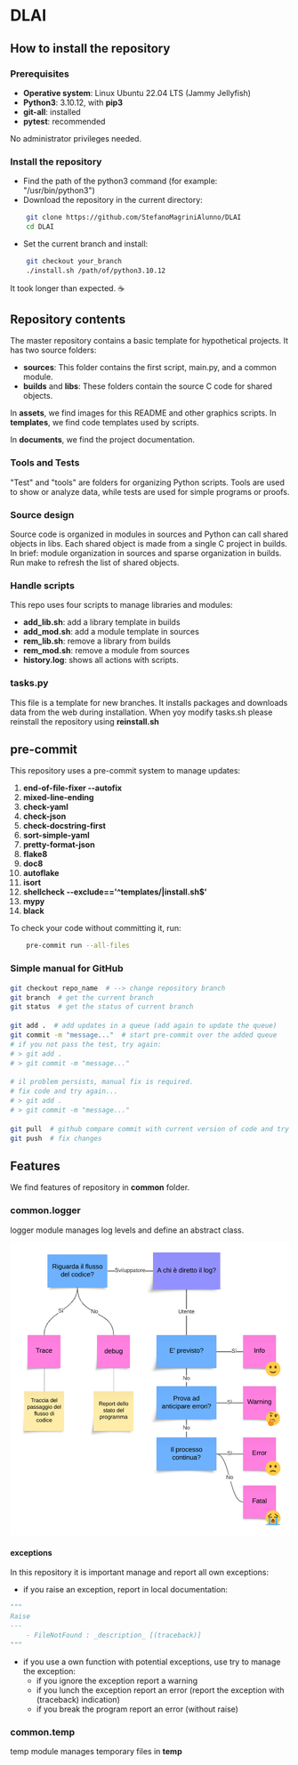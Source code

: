 # DLAI

## How to install the repository

### Prerequisites

- **Operative system**: Linux Ubuntu 22.04 LTS (Jammy Jellyfish)
- **Python3**: 3.10.12, with **pip3**
- **git-all**: installed
- **pytest**: recommended

No administrator privileges needed.

### Install the repository

- Find the path of the python3 command (for example: "/usr/bin/python3")
- Download the repository in the current directory:
~~~bash
    git clone https://github.com/StefanoMagriniAlunno/DLAI
    cd DLAI
~~~
- Set the current branch and install:
~~~bash
    git checkout your_branch
    ./install.sh /path/of/python3.10.12
~~~

It took longer than expected. ☕

## Repository contents

The master repository contains a basic template for hypothetical projects. It has two source folders:
- **sources**: This folder contains the first script, main.py, and a common module.
- **builds** and **libs**: These folders contain the source C code for shared objects.

In **assets**, we find images for this README and other graphics scripts.
In **templates**, we find code templates used by scripts.

In **documents**, we find the project documentation.


### Tools and Tests

"Test" and "tools" are folders for organizing Python scripts. Tools are used to show or analyze data, while tests are used for simple programs or proofs.

### Source design
Source code is organized in modules in sources and Python can call shared objects in libs. Each shared object is made from a single C project in builds. In brief: module organization in sources and sparse organization in builds.
Run make to refresh the list of shared objects.

### Handle scripts
This repo uses four scripts to manage libraries and modules:
- **add_lib.sh**: add a library template in builds
- **add_mod.sh**: add a module template in sources
- **rem_lib.sh**: remove a library from builds
- **rem_mod.sh**: remove a module from sources
- **history.log**: shows all actions with scripts.

### tasks.py
This file is a template for new branches. It installs packages and downloads data from the web during installation.
When yoy modify tasks.sh please reinstall the repository using **reinstall.sh**

## pre-commit
This repository uses a pre-commit system to manage updates:
1. **end-of-file-fixer --autofix**
2. **mixed-line-ending**
3. **check-yaml**
4. **check-json**
5. **check-docstring-first**
6. **sort-simple-yaml**
7. **pretty-format-json**
8. **flake8**
9. **doc8**
10. **autoflake**
11. **isort**
12. **shellcheck --exclude=='^templates/|install\.sh$'**
13. **mypy**
14. **black**
    
To check your code without committing it, run:
~~~bash
    pre-commit run --all-files
~~~

### Simple manual for GitHub

~~~bash
git checkout repo_name  # --> change repository branch
git branch  # get the current branch
git status  # get the status of current branch

git add .  # add updates in a queue (add again to update the queue)
git commit -m "message..."  # start pre-commit over the added queue
# if you not pass the test, try again:
# > git add .
# > git commit -m "message..."

# il problem persists, manual fix is required.
# fix code and try again...
# > git add .
# > git commit -m "message..."

git pull  # github compare commit with current version of code and try to merge yuor updates
git push  # fix changes
~~~

## Features

We find features of repository in **common** folder.

### common.logger

logger module manages log levels and define an abstract class.

<img src="assets/log_policy.png" title="Schema policy di log" style="zoom:100%;" />

#### exceptions
In this repository it is important manage and report all own exceptions:
- if you raise an exception, report in local documentation:
~~~python
"""
Raise
---
    - FileNotFound : _description_ [(traceback)]
"""
~~~
- if you use a own function with potential exceptions, use try to manage the exception:
  - if you ignore the exception report a warning
  - if you lunch the exception report an error (report the exception with (traceback) indication)
  - if you break the program report an error (without raise)

### common.temp

temp module manages temporary files in **temp**
